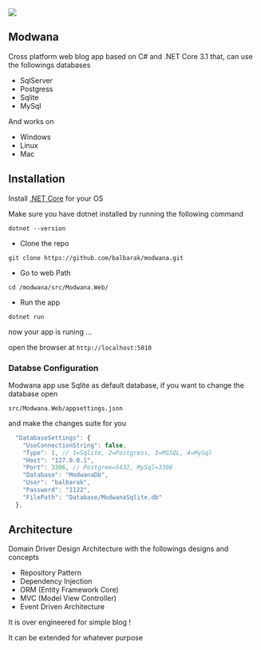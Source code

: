 <img src="https://dev.azure.com/balbarak/Modwana/_apis/build/status/Master%20Build%20CI"/>

## Modwana
Cross platform web blog app based on C# and .NET Core 3.1 that, can use the followings databases
* SqlServer
* Postgress
* Sqlite
* MySql

And works on
* Windows 
* Linux
* Mac
## Installation

Install [.NET Core](https://dot.net) for your OS

Make sure you have dotnet installed by running the following command

`dotnet --version`

* Clone the repo

`git clone https://github.com/balbarak/modwana.git`

* Go to web Path

`cd /modwana/src/Modwana.Web/`

* Run the app

`dotnet run`

now your app is runing ...

open the browser at `http://localhost:5010`

### Databse Configuration
Modwana app use Sqlite as default database, if you want to change the database open

`src/Modwana.Web/appsettings.json`

and make the changes suite for you
```js
  "DatabaseSettings": {
    "UseConnectionString": false,
    "Type": 1, // 1=Sqlite, 2=Postgress, 3=MSSQL, 4=MySql
    "Host": "127.0.0.1",
    "Port": 3306, // Postgree=5432, MySql=3306
    "Database": "ModwanaDb",
    "User": "balbarak",
    "Password": "1122",
    "FilePath": "Database/ModwanaSqlite.db"
  },
```


## Architecture 
Domain Driver Design Architecture with the followings designs and concepts

* Repository Pattern
* Dependency Injection
* ORM (Entity Framework Core)
* MVC (Model View Controller)
* Event Driven Architecture

It is over engineered for simple blog !

It can be extended for whatever purpose 

